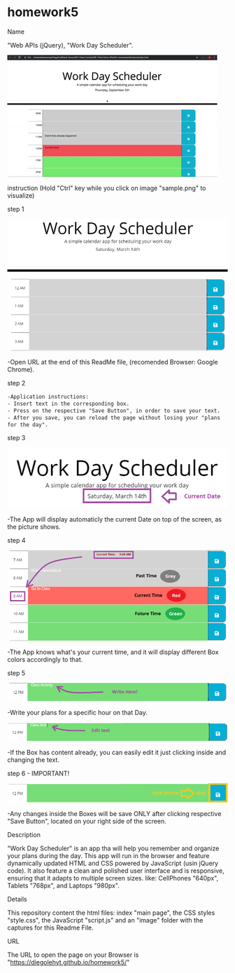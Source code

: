 # homework5
Name

"Web APIs (jQuery), "Work Day Scheduler".

![gif](images/0.gif)


instruction 
(Hold "Ctrl" key while you click on image "sample.png" to visualize)

  step 1

  ![Main Page](images/1.png)

  -Open URL at the end of this ReadMe file, (recomended Browser: Google Chrome).

  step 2

    -Application instructions:
    - Insert text in the corresponding box.
    - Press on the respective "Save Button", in order to save your text.
    - After you save, you can reload the page without losing your "plans for the day".

  step 3

  ![Display](images/2.png)

  -The App will display automaticly the current Date on top of the screen, as the picture shows.

  step 4

  ![Time colors](images/3.png)

  -The App knows what's your current time, and it will display different Box colors accordingly to that.

  step 5

  ![Write plan](images/4.png)

  -Write your plans for a specific hour on that Day.

  ![edit box](images/5.png)

  -If the Box has content already, you can easily edit it just clicking inside and changing the text.

  step 6 - IMPORTANT!

  ![Save Button](images/6.png)

  -Any changes inside the Boxes will be save ONLY after clicking respective "Save Button", located on your right side of the screen.

  

Description

"Work Day Scheduler" is an app tha will help you remember and organize your plans during the day. This app will run in the browser and feature dynamically updated HTML and CSS powered by JavaScript (usin jQuery code). It also feature a clean and polished user interface and is responsive, ensuring that it adapts to multiple screen sizes.
like: CellPhones "640px", Tablets "768px", and Laptops "980px".


Details

This repository content the html files: index "main page", the CSS styles "style.css", the JavaScript "script.js" and an "image" folder with the captures for this Readme File.


URL 

The URL to open the page on your Browser is "https://diegolehyt.github.io/homework5/"